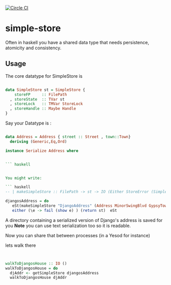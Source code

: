 [![Circle CI](https://circleci.com/gh/plow-technologies/simple-store.svg?style=shield)](https://circleci.com/gh/plow-technologies/simple-store)
# simple-store

Often in haskell you have a shared data type that needs persistence, atomicity and consistency.


## Usage

The core datatype for SimpleStore is

``` haskell

data SimpleStore st = SimpleStore {
    storeFP     :: FilePath
  , storeState  :: TVar st
  , storeLock   :: TMVar StoreLock
  , storeHandle :: Maybe Handle
}


```

Say your Datatype is :

``` haskell

data Address = Address { street :: Street , town::Town}
  deriving (Generic,Eq,Ord)

instance Serialize Address where 


``` haskell


You might write:

``` haskell
-- | makeSimpleStore :: FilePath -> st -> IO (Either StoreError (SimpleStore st))

djangosAddress = do
   eSt(makeSimpleStore "DjangoAddress" (Address MinorSwingBlvd GypsyTown))
   either (\e -> fail (show e) ) (return st)  eSt


```
A directory containing a serialized version of Django's address is saved for you
**Note** you can use text serialization too so it is readable.


Now you can share that between processes (in a Yesod for instance)



lets walk there
``` haskell


walkToDjangosHouse :: IO () 
walkToDjangosHouse = do
  djAddr <- getSimpleStore djangosAddress
  walkToDjangosHouse djAddr 

```
